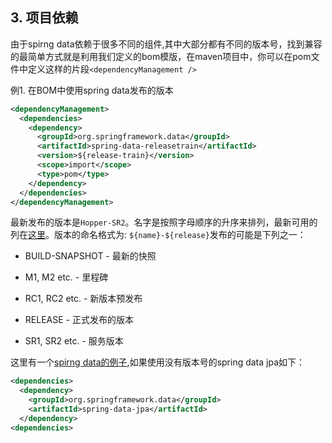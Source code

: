 ## 3. 项目依赖

由于spirng data依赖于很多不同的组件,其中大部分都有不同的版本号，找到兼容的最简单方式就是利用我们定义的bom模版，在maven项目中，你可以在pom文件中定义这样的片段```<dependencyManagement />``` 

例1. 在BOM中使用spring data发布的版本
``` xml
<dependencyManagement>
  <dependencies>
    <dependency>
      <groupId>org.springframework.data</groupId>
      <artifactId>spring-data-releasetrain</artifactId>
      <version>${release-train}</version>
      <scope>import</scope>
      <type>pom</type>
    </dependency>
  </dependencies>
</dependencyManagement>
```

最新发布的版本是```Hopper-SR2```。名字是按照字母顺序的升序来排列，最新可用的列在[这里](https://github.com/spring-projects/spring-data-commons/wiki/Release-planning)。版本的命名格式为: ```${name}-${release}```发布的可能是下列之一：

- BUILD-SNAPSHOT - 最新的快照
- M1, M2 etc. - 里程碑
- RC1, RC2 etc. - 新版本预发布
- RELEASE - 正式发布的版本
- SR1, SR2 etc. - 服务版本

这里有一个[spirng data的例子](https://github.com/spring-projects/spring-data-examples/tree/master/bom),如果使用没有版本号的spring data jpa如下：

``` xml
<dependencies>
  <dependency>
    <groupId>org.springframework.data</groupId>
    <artifactId>spring-data-jpa</artifactId>
  </dependency>
<dependencies>
```
